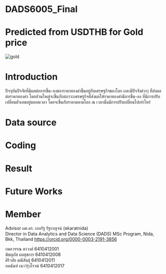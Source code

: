 # DADS6005_Final 

# Predicted from USDTHB for Gold price 
![gold](https://user-images.githubusercontent.com/122340391/211766981-2873446b-6aff-4885-9f53-026bbf11c106.jpg)



# Introduction
ปัจจุบันปัจจัยที่มีผลต่อการขึ้น-ลงของราคาทองคำขึ้นอยู่กับเศรษฐกิจของโลก เเละมีปัจจังต่างๆ ที่ส่งผลต่อราคาทองคำ โดยส่วนใหญ่จะขึ้นกับสภาวะเศรษฐกิจที่ส่งผลให้ราคาทองคำมีการขึ้น-ลง ที่มีการปรับเปลี่ยนตัวเลขอยู่ตลอดเวลา โดยจะขึ้นกับราคาตลาดโลก ณ เวลานั้นมีการปรับเปลี่ยนไปเท่าไหร่


# Data source



# Coding



# Result



# Future Works


# Member
 Advisor ผศ.ดร. เอกรัฐ รัฐกาญจน์ (ekaratnida)  
Director in Data Analytics and Data Science (DADS) MSc Program, Nida, Bkk, Thailand https://orcid.org/0000-0003-2191-3856  

กมลวรรณ ตาวงศ์ 6410412001  
พิชญภัส ผลสุขการ 6410412008  
ศิริวลัย มณีสินธุ์ 6410412011  
ภคนันท์ เนาว์รุ่งโรจน์ 6410412017
